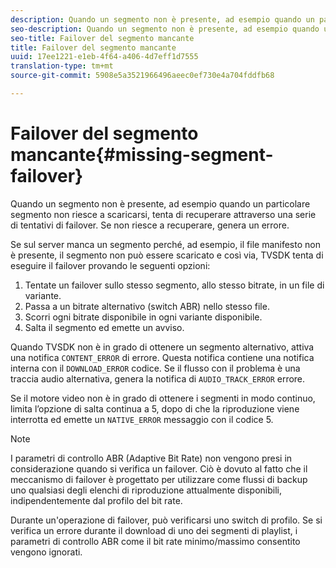 ```yaml
---
description: Quando un segmento non è presente, ad esempio quando un particolare segmento non riesce a scaricarsi, tenta di recuperare attraverso una serie di tentativi di failover. Se non riesce a recuperare, genera un errore.
seo-description: Quando un segmento non è presente, ad esempio quando un particolare segmento non riesce a scaricarsi, tenta di recuperare attraverso una serie di tentativi di failover. Se non riesce a recuperare, genera un errore.
seo-title: Failover del segmento mancante
title: Failover del segmento mancante
uuid: 17ee1221-e1eb-4f64-a406-4d7eff1d7555
translation-type: tm+mt
source-git-commit: 5908e5a3521966496aeec0ef730e4a704fddfb68

---
```



# Failover del segmento mancante{#missing-segment-failover}

Quando un segmento non è presente, ad esempio quando un particolare segmento non riesce a scaricarsi, tenta di recuperare attraverso una serie di tentativi di failover. Se non riesce a recuperare, genera un errore.

Se sul server manca un segmento perché, ad esempio, il file manifesto non è presente, il segmento non può essere scaricato e così via, TVSDK tenta di eseguire il failover provando le seguenti opzioni:

1. Tentate un failover sullo stesso segmento, allo stesso bitrate, in un file di variante.
1. Passa a un bitrate alternativo (switch ABR) nello stesso file.
1. Scorri ogni bitrate disponibile in ogni variante disponibile.
1. Salta il segmento ed emette un avviso.

Quando TVSDK non è in grado di ottenere un segmento alternativo, attiva una notifica `CONTENT_ERROR` di errore. Questa notifica contiene una notifica interna con il `DOWNLOAD_ERROR` codice. Se il flusso con il problema è una traccia audio alternativa, genera la notifica di `AUDIO_TRACK_ERROR` errore.

Se il motore video non è in grado di ottenere i segmenti in modo continuo, limita l’opzione di salta continua a 5, dopo di che la riproduzione viene interrotta ed emette un `NATIVE_ERROR` messaggio con il codice 5.

>[!NOTE]
>
>I parametri di controllo ABR (Adaptive Bit Rate) non vengono presi in considerazione quando si verifica un failover. Ciò è dovuto al fatto che il meccanismo di failover è progettato per utilizzare come flussi di backup uno qualsiasi degli elenchi di riproduzione attualmente disponibili, indipendentemente dal profilo del bit rate.
>
>Durante un&#39;operazione di failover, può verificarsi uno switch di profilo. Se si verifica un errore durante il download di uno dei segmenti di playlist, i parametri di controllo ABR come il bit rate minimo/massimo consentito vengono ignorati.

